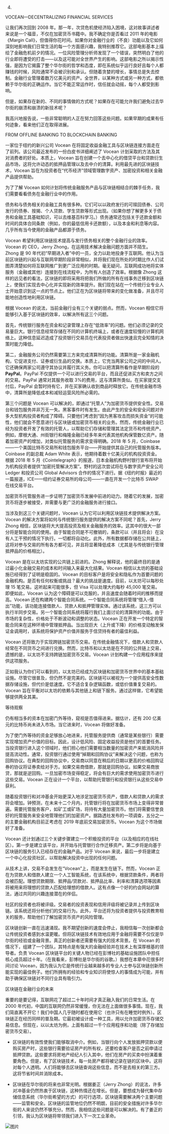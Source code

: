 4.

VOCEAN—DECENTRALIZING FINANCIAL SERVICES

让我们再次回到 2008 年。那一年，次贷危机使经济陷入困境，这对故事讲述者来说是一个福音，不仅在加密货币书籍中。我不确定你是否看过 2011 年的电影《Margin Call》，但值得你花时间。如果你对金融行业的（不良）功能以及它如何深刻地影响我们日常生活的每一个方面感兴趣，我特别推荐它。这部电影基本上描绘了金融危机前夕的情况。一位风险管理分析师发现了一个错误，突然明白了他的行业即将遭受的打击——以及这可能对全世界产生的影响。这部电影之所以揭示性强，是因为它揭露了整个华尔街的哲学和态度，即在系统似乎运行良好且每个人都赚钱的时候，风险通常不会被识别和承认。但随着贪婪的增长，事情总是失去控制。金融行业管理着数万亿美元的资产。全世界，以某种方式或另一种方式，都依赖于华尔街的正确运作。当它不能正常运作时，信任就会动摇，每个人都受到影响。

但是，如果存在新的、不同的事情做的方式呢？如果存在可能允许我们避免过去华尔街的崩溃和崩溃的新技术呢？

我高兴地报告说，一些非常聪明的人正在努力回答这些问题。如果早期的成果有任何迹象，看来他们正在取得进展。

FROM OFFLINE BANKING TO BLOCKCHAIN BANKING

一家位于纽约的新兴公司 Vocean 在将固定收益金融工具与区块链连接方面走在了前列。该公司最近发布的一份白皮书详细阐述了 Vocean 计划采取的方法及其对消费者的好处。本质上，Vocean 旨在创建一个去中心化的借贷平台和贷款衍生品市场，这将允许动态的抵押品管理以及去中介的清算。利用最先进的区块链技术，Vocean 旨在为投资者在“代币经济”领域管理数字资产、加密投资和相关金融产品提供帮助。

为了了解 Vocean 如何计划将传统金融服务产品与区块链相结合的棘手任务，我们需要看看债务在金融行业中的作用。

债务和与债务相关的金融工具有很多种。它们可以以政府发行的可赎回债券、公司发行的债券、按揭、个人贷款、学生贷款等形式出现。（如果你想了解更多关于债务和金融工具基础知识，可以去维基百科学习。）债务通常还包括关于还款金额和时间的具体合同条款（例如，你的最低信用卡还款额），以及本金和利息等内容。几乎所有当今使用的金融产品都源于债务。

Vocean 希望利用区块链技术提高与发行债务相关的整个金融行业的效率。Vocean 的 CEO，Jerry Zhong，在运用技术解决金融问题方面并不陌生。Zhong 是 90 年代初“早期进入者”中的一员，全力以赴地投身于互联网。他认为当前区块链的兴起与互联网早期阶段非常相似，并将我们现在所处的时期比作人们试图弄清楚如何将互联网推广到更广泛应用的时期。毫无疑问，互联网成功地将实体服务（金融或其他）连接到在线流程中，为所有人创造了效率。根据像 Zhong 这样的远见者的看法，区块链的即将采用将把我们所做的所有在线事务迁移到区块链上，使我们实现去中心化并实现新的效率提升。我们现在站在一个传统行业专业人士开始意识到这一点的节点上。他们正在为区块链将带来的变化做准备，并且尽可能地创造性地利用区块链。

根据 Vocean 的说法，当前金融行业有三个关键的弱点。然而，Vocean 相信它将能够引入基于区块链的效率，以解决所有这三个问题。

首先，传统银行服务在资金和记录管理上存在“低效率”的问题。他们必须记录的交易量巨大。银行信息经常存储在不同的计算机终端上，或者在速度较慢的计算机网络上。这种信息延迟造成了投资银行交易员在代表投资者做出快速且完全知情的决策时能力降低。

第二，金融服务公司仍然需要第三方来完成清算所的功能。清算所是一家金融机构，它促进支付、证券或衍生品的交换。本质上，它充当两家公司之间的中间人。它还确保两家公司遵守其协议并履行其义务。你可以把清算所看作是早期阶段的**PayPal**。PayPal 不仅提供一个可以进行交易的平台，而且还促进买方和卖方之间的交易。PayPal 通常对其服务收取 3%的费用，这与清算所类似。在买家提交支付后，PayPal 会暂时持有它，并在买家确认收到商品时释放它。在传统金融市场中，清算所是降低成本和减轻运营风险所必需的。

第三个问题是 Vocean 可以解决的，即通过“托管人”为加密货币提供安全性。交易台和钱包服务并非万无一失。黑客事件时有发生。由此产生的安全和安全问题对许多大型机构投资者构成了障碍。只要他们考虑到“因为黑客攻击而损失资金”的可能性，他们就会不愿意进行与区块链或加密货币相关的业务。然而，传统金融行业已经为投资者开发了有效的托管人，以帮助它们存储和管理其法定货币和传统资产。例如，摩根大通、州街银行和梅隆金融已经多年来代表其他机构保管数亿资产。随着加密资产的增加，对类似托管服务的需求变得明确。2018 年 5 月，Coinbase——一个美国比特币交易所和钱包服务平台——开始提供其自己的托管服务版本。Coinbase 的副总裁 Adam White 表示，他期待着数十亿美元的机构投资资金。根据 2018 年 5 月《Cointelegraph》的报道，日本金融机构野村银行宣布将开始为机构投资者提供“加密托管解决方案”。野村的这次尝试将在与数字资产安全公司 Ledger 和投资公司 Global Advisors 合作的情况下进行。据《纽约时报》最近的一篇报道，ICE——纽约证券交易所的母公司——一直在开发一个比特币 SWAP 在线交易平台。

加密货币托管服务进一步证明了加密货币发展中前进的动力。随着它的发展，加密货币将逐步被接受，并需要与更广泛的金融服务进行接口。

当涉及到这三个关键问题时，Vocean 认为它可以利用区块链技术提供解决方案。Vocean 的解决方案将如何与传统银行服务提供的解决方案不同呢？首先，Jerry Zhong 相信，区块链将大大提高投资及相关金融服务的效率。这其中的很大一部分将是智能合同的使用。由于智能合同是不可撤销的，条款可以（并且将会）在没有人工干预的情况下执行。一切都将自动化。此外，所有数据都存储在公共链上，这将对参与交易的所有各方都可见，并且将显著降低成本（尤其是与传统银行管理抵押品的价格相比）。

Vocean 是在以太坊实现的公共链上前进的。Zhong 解释说，他的最终目的是通过最小化金融交易的成本和时间输入来最大化结果。Vocean 相信以太坊的基础设施已经得到了证明是稳固的。Vocean 的目标客户是将安全和隐私作为首要问题的金融机构。是否有任何权衡或挑战？最大的挑战是速度。目前，以太坊可以每秒处理 15 笔交易。这听起来可能很多，但 Visa 可以处理大约每秒 45,000 笔交易。即便如此，Vocean 认为这个障碍是可以克服的，并且速度会随着时间的推移而提高。Vocean 还在构建两个智能合同系统。一个智能合同系统将管理“借入-借出”功能，该功能连接借款人、贷款人和抵押管理实体。通过该系统，这三方可以执行半同步交易。另一个智能合同系统将履行我们上面讨论的清算所的功能。由于市场的复杂性，价格处于不断波动和调整的状态。Vocean 正在开发一个特定的智能合同来在这种环境中管理抵押品。当出现巨大（上升或下降）的价格变动触发保证金调用时，该系统将保护资产价值并服务于信贷持有者的最佳利益。

Vocean 还将致力于实现跨链加密货币交易。在传统金融情况下，借款人和贷款人经常在不同货币之间进行兑换。然而，比特币和以太坊是在不同的公共链上交易，遗憾的是，以太坊不支持跨链加密货币交易。Vocean 计划构建一个应用程序来提供这项服务。

正如我认为你们可以看到的，以太坊已经成为区块链和加密货币世界中的基本基础设施。尽管它很普及，但仍然不是完美的。区块链可以被视为一个提供高安全性数据存储设施，但代价是低速度。它不适合复杂逻辑函数，或低价值重复交易的。Vocean 旨在平衡对以太坊的依赖与其他链上和链下服务。通过这样做，它希望能够提供两全其美。

等待观察

仍有相当多的资本在加密门外等待，窥视是否值得进来。据估计，还有 200 亿美元的比特币尚未进入市场。当它进来时，Vocean 将做好准备。

为了使门外等待的资金足够放心地进来，托管服务提供商（通常是某些银行）需要实现增加资产价值的目标。因此，设计低风险、固定收益投资是他们的首要任务。当投资银行进入这个领域时，他们担心他们需要相当数量的加密资产来抵消风险并提高流动性。通常，投资银行通过使用“掉期和回购协议”来解决这个问题，也称为回购协议。在典型的回购协议中，交易商以同意在稍后的日期以更高的价格回购证券的协议将证券卖给对手方。如果交易商借款，那就是回购协议。如果交易商放贷，那就是逆回购。一旦加密市场变得稳定，将会有巨大的需求使用加密货币进行这些交易。Vocean 正在设计一个平台，以帮助托管银行和投资银行从这些交易中获利。

随着投资银行和对冲基金开始更深入地涉足加密货币资产，借款人和贷款人的需求将会增加。钟预测，在未来十二个月内，托管银行将在加密货币市场上变得非常普遍。需要托管服务客户，如矿工或矿场，将持有大量加密货币。他们将需要信誉良好的托管服务来安全地管理他们的加密资产。据路透社发布的一项调查，五分之一的主要金融机构目前正考虑在 2019 年底前交易加密货币。Vocean 为这个市场做好了准备。

Vocean 还计划通过三个关键步骤建立一个积极投资的平台（以及相应的在线社区）。第一步是建立该平台，并开始与托管银行合作迁移资产。第二步将是向基于区块链的服务引入已经存在的金融产品。对于 Vocean 来说，最后一步将是建立一个中心化投资社区，以帮助解决投资中出现的任何问题。

从技术上讲，交易不会发生在“Vocean”上，而是发生在链下。然而，Vocean 正在为贷款人和借款人建立一个人工智能系统，在该系统中，根据贷款条件，两者将会被匹配。理想贷款期限、抵押品/贷款对、抵押品比率、利率和清算选项等因素将被用来将理想的贷款人匹配给理想的借款人。这有点像一个好的约会网站的算法，通过共同的兴趣连接潜在的伴侣。

社区的投资者也将被评级。交易者的投资表现和信用评级将被记录并上传到区块链。该系统还将分析他们的交易行为。此外，平台还将为投资者提供与投资教育相关的服务，帮助他们了解加密货币资产的风险管理。

区块链创新一直在迅速涌现。我不期望创新的速度会停止，我相信每一次创新都会让传统投资者感到水温更暖。但将区块链技术有效地应用于金融将需要不仅仅是华尔街的经验或金融背景。真正的创新者还需要有强大的技术背景。在 Vocean 的情况下，组建了一个团队，其特点是有强大的金融经验并在技术上有深厚根基的领导者。负责 Vocean 区块链平台的关键人物已经在彭博社的基础设施团队中担任核心成员超过十年。（在我看来，彭博社是华尔街的谷歌。）我想在本章中花很多时间讨论 Vocean，因为我认为它是传统行业越来越多的专业人士参与区块链创新所能实现的最佳例子。他们所拥有的经验和专业知识将使惊人的事情成为可能，并有助于确保区块链对不同行业具有吸引力。

区块链在金融行业的未来

重要的是要记得，互联网花了超过二十年时间才真正融入我们的日常生活。在 2000 年代初，中国的互联网仍然非常缓慢，你无法在上面做很多事情。现在，我们简直离不开它！我们中国人几乎随时都在使用它（也许只有在睡觉时例外）。区块链正在经历同样的普及期。它最初被设计成一种工具，用以允许加密货币存储交易信息。但现在，以以太坊为例，上面有超过一千个应用程序和功能（除了存储加密货币交易）。

-   区块链的有效性使我们能够取消中介。例如，当银行向个人发放抵押贷款以便购买房产时，这些银行需要验证房产的所有权，还要检查客户是否之前申请过抵押贷款。这些要求将房地产经纪人引入其中，他们在房产的买卖中扮演着重要角色。但是，有了区块链技术，每一处房产都将被记录在链的区块中。这将对每个人透明。人们将能够去区块链查询这些信息，而不是去相关的第三方。这将节省时间并消除成本。

-   区块链在华尔街的将来也非常光明。根据姜正（Jerry Zhong）的说法，许多对冲基金仍然热衷于区块链，这种热情还在增长。但是，要想成为替代集中存储信息系统（华尔街希望的方式）的可行选项，区块链需要解决两个主要问题——监管和安全。区块链的监管地位仍然不明朗，目前的安全措施对许多华尔街的人来说仍然不够充分。然而，我相信这些问题是可以解决的。有了姜正的引领，我认为区块链将带领我们进入下一次工业革命。

![图片](img/56-1.jpg)
